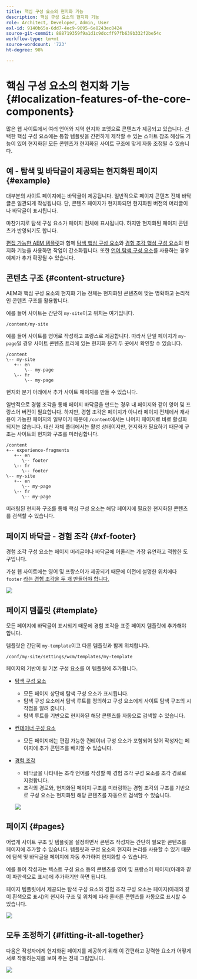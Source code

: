 ```yaml
---
title: 핵심 구성 요소의 현지화 기능
description: 핵심 구성 요소의 현지화 기능
role: Architect, Developer, Admin, User
exl-id: 9140b65a-6dd7-4ec9-9095-6e8243ec8424
source-git-commit: 888719359f9a1d1c9dccff97fb639b332f2be54c
workflow-type: tm+mt
source-wordcount: '723'
ht-degree: 98%

---
```


# 핵심 구성 요소의 현지화 기능 {#localization-features-of-the-core-components}

많은 웹 사이트에서 여러 언어와 지역 현지화 포맷으로 콘텐츠가 제공되고 있습니다. 선택한 핵심 구성 요소에는 통합 템플릿을 간편하게 제작할 수 있는 스마트 참조 해상도 기능이 있어 현지화된 모든 콘텐츠가 현지화된 사이트 구조에 맞게 자동 조정될 수 있습니다.

## 예 - 탐색 및 바닥글이 제공되는 현지화된 페이지 {#example}

대부분의 사이트 페이지에는 바닥글이 제공됩니다. 일반적으로 페이지 콘텐츠 전체 바닥글은 일관되게 작성됩니다. 단, 콘텐츠 페이지가 현지화되면 현지화된 버전의 머리글이나 바닥글이 표시됩니다.

마찬가지로 탐색 구성 요소가 페이지 전체에 표시됩니다. 하지만 현지화된 페이지 콘텐츠가 반영되기도 합니다.

[편집 가능한 AEM 템플릿](https://experienceleague.adobe.com/docs/experience-manager-cloud-service/sites/authoring/features/templates.html)과 함께 [탐색 핵심 구성 요소](/help/components/navigation.md)와 [경험 조각 핵심 구성 요소](/help/components/experience-fragment.md)의 현지화 기능을 사용하면 작업이 간소화됩니다. 또한 [언어 탐색 구성 요소](/help/components/language-navigation.md)를 사용하는 경우 예제가 추가 확장될 수 있습니다.

## 콘텐츠 구조 {#content-structure}

AEM과 핵심 구성 요소의 현지화 기능 전체는 현지화된 콘텐츠에 맞는 명확하고 논리적인 콘텐츠 구조를 활용합니다.

예를 들어 사이트는 간단히 `my-site`이고 위치는 여기입니다.

```
/content/my-site
```

예를 들어 사이트를 영어로 작성하고 프랑스로 제공합니다. 따라서 단일 페이지가 `my-page`일 경우 사이트 콘텐츠 트리에 있는 현지화 분기 두 곳에서 확인할 수 있습니다.

```
/content
\-- my-site
   +-- en
       \-- my-page
   \-- fr
       \-- my-page
```

현지화 분기 아래에서 추가 사이트 페이지를 만들 수 있습니다.

일반적으로 경험 조각을 통해 페이지 바닥글을 만드는 경우 내 페이지와 같이 영어 및 프랑스어 버전이 필요합니다. 하지만, 경험 조각은 페이지가 아니라 페이지 전체에서 재사용이 가능한 페이지의 일부이기 때문에 `/content`에서는 나머지 페이지로 바로 활성화되지는 않습니다. 대신 자체 폴더에서는 활성 상태이지만, 현지화가 필요하기 때문에 구조는 사이트의 현지화 구조를 미러링합니다.

```
/content
+-- experience-fragments
   +-- en
      \-- footer
   \-- fr
      \-- footer
\-- my-site
   +-- en
      \-- my-page
   \-- fr
      \-- my-page
```

미러링된 현지화 구조를 통해 핵심 구성 요소는 해당 페이지에 필요한 현지화된 콘텐츠를 검색할 수 있습니다.

## 페이지 바닥글 - 경험 조각 {#xf-footer}

경험 조각 구성 요소는 페이지 머리글이나 바닥글에 어울리는 가장 유연하고 적합한 도구입니다.

가설 웹 사이트에는 영어 및 프랑스어가 제공되기 때문에 이전에 설명한 위치에다 `footer` [라는 경험 조각을 두 개 만들어야 합니다.](#content-structure)

![](/help/assets/screen-shot-2019-09-09-11.08.28.png)

## 페이지 템플릿 {#template}

모든 페이지에 바닥글이 표시되기 때문에 경험 조각을 표준 페이지 템플릿에 추가해야 합니다.

템플릿은 간단히 `my-template`이고 다른 템플릿과 함께 위치합니다.

```
/conf/my-site/settings/wcm/templates/my-template
```

페이지의 기반이 될 기본 구성 요소를 이 템플릿에 추가합니다.

* [탐색 구성 요소](/help/components/navigation.md)
   * 모든 페이지 상단에 탐색 구성 요소가 표시됩니다.
   * 탐색 구성 요소에서 탐색 루트를 정의하고 구성 요소에게 사이트 탐색 구조의 시작점을 알려 줍니다.
   * 탐색 루트를 기반으로 현지화된 해당 콘텐츠를 자동으로 검색할 수 있습니다.
* [컨테이너 구성 요소](/help/components/container.md)
   * 모든 페이지에는 편집 가능한 컨테이너 구성 요소가 포함되어 있어 작성자는 페이지에 추가 콘텐츠를 배치할 수 있습니다.
* [경험 조각](/help/components/experience-fragment.md)
   * 바닥글을 나타내는 조각 언어를 작성할 때 경험 조각 구성 요소를 조각 경로로 지정합니다.
   * 조각의 경로와, 현지화된 페이지 구조를 미러링하는 경험 조각의 구조를 기반으로 구성 요소는 현지화된 해당 콘텐츠를 자동으로 검색할 수 있습니다.

   ![](/help/assets/screen-shot-2019-09-09-11.20.10.png)

## 페이지 {#pages}

어렵게 사이트 구조 및 템플릿을 설정하면서 콘텐츠 작성자는 간단히 필요한 콘텐츠를 페이지에 추가할 수 있습니다. 템플릿과 구성 요소의 현지화 논리를 사용할 수 있기 때문에 탐색 및 바닥글을 페이지에 자동 추가하여 현지화할 수 있습니다.

예를 들어 작성자는 텍스트 구성 요소 등의 콘텐츠를 영어 및 프랑스어 페이지(아래와 같이 파란색으로 표시)에 추가하기만 하면 됩니다.

페이지 템플릿에서 제공되는 탐색 구성 요소와 경험 조각 구성 요소는 페이지(아래와 같이 흰색으로 표시)의 현지화 구조 및 위치에 따라 올바른 콘텐츠를 자동으로 표시할 수 있습니다.

![](/help/assets/screen-shot-2019-09-09-11.22.14.png)

## 모두 조정하기 {#fitting-it-all-together}

다음은 작성자에게 현지화된 페이지를 제공하기 위해 이 간편하고 강력한 요소가 어떻게 서로 작동하는지를 보여 주는 전체 그림입니다.

![](/help/assets/screen-shot-2019-09-09-11.27.58.png)
